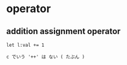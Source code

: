 
# operator


## addition assignment operator

```
let l:val += 1
```

```
c でいう '++' は ない ( たぶん )
```


